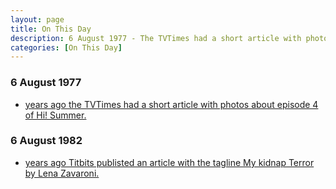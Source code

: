```yaml
---
layout: page
title: On This Day
description: 6 August 1977 - The TVTimes had a short article with photos about episode 4 of Hi! Summer. 6 August 1982 - Titbits publisted an article with the tagline My kidnap Terror by Lena Zavaroni.
categories: [On This Day]
---
```


### 6 August 1977
* [<span id="age1"></span> years ago the TVTimes had a short article with photos about episode 4 of Hi! Summer.](/tv%20guides/1977/08/06/tvtimes.html)

### 6 August 1982
* [<span id="age2"></span> years ago Titbits publisted an article with the tagline My kidnap Terror by Lena Zavaroni.](/magazines/titbits/1981/08/08/titbits.html)

<!-- Script for calculating number of years ago -->
<script>
var dob = '19770806';
var year = Number(dob.substr(0, 4));
var month = Number(dob.substr(4, 2)) - 1;
var day = Number(dob.substr(6, 2));
var today = new Date();
var age1 = today.getFullYear() - year;
if (today.getMonth() < month || (today.getMonth() == month && today.getDate() < day)) {
age1--;
}
document.getElementById("age1").innerHTML=age1;

var dob = '19820806';
var year = Number(dob.substr(0, 4));
var month = Number(dob.substr(4, 2)) - 1;
var day = Number(dob.substr(6, 2));
var today = new Date();
var age2 = today.getFullYear() - year;
if (today.getMonth() < month || (today.getMonth() == month && today.getDate() < day)) {
age2--;
}
document.getElementById("age2").innerHTML=age2;
</script>

